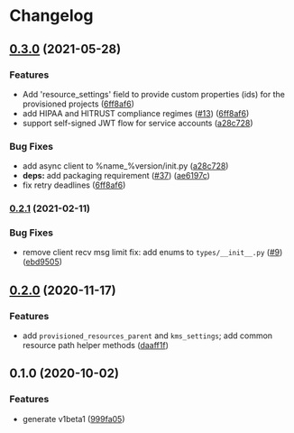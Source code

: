 # Changelog

## [0.3.0](https://www.github.com/googleapis/python-assured-workloads/compare/v0.2.1...v0.3.0) (2021-05-28)


### Features

* Add 'resource_settings' field to provide custom properties (ids) for the provisioned projects ([6ff8af6](https://www.github.com/googleapis/python-assured-workloads/commit/6ff8af6abc18d74d624e71b547f921b444435310))
* add HIPAA and HITRUST compliance regimes ([#13](https://www.github.com/googleapis/python-assured-workloads/issues/13)) ([6ff8af6](https://www.github.com/googleapis/python-assured-workloads/commit/6ff8af6abc18d74d624e71b547f921b444435310))
* support self-signed JWT flow for service accounts ([a28c728](https://www.github.com/googleapis/python-assured-workloads/commit/a28c728c4f8f50a3e5300d1cbfa7ed7262db1f9c))


### Bug Fixes

* add async client to %name_%version/init.py ([a28c728](https://www.github.com/googleapis/python-assured-workloads/commit/a28c728c4f8f50a3e5300d1cbfa7ed7262db1f9c))
* **deps:** add packaging requirement ([#37](https://www.github.com/googleapis/python-assured-workloads/issues/37)) ([ae6197c](https://www.github.com/googleapis/python-assured-workloads/commit/ae6197cb4761e2c7d1cab80721d7f3b0c16375f1))
* fix retry deadlines ([6ff8af6](https://www.github.com/googleapis/python-assured-workloads/commit/6ff8af6abc18d74d624e71b547f921b444435310))

### [0.2.1](https://www.github.com/googleapis/python-assured-workloads/compare/v0.2.0...v0.2.1) (2021-02-11)


### Bug Fixes

* remove client recv msg limit fix: add enums to `types/__init__.py` ([#9](https://www.github.com/googleapis/python-assured-workloads/issues/9)) ([ebd9505](https://www.github.com/googleapis/python-assured-workloads/commit/ebd950596feaa2ebd90334a0ace89f70ce76b381))

## [0.2.0](https://www.github.com/googleapis/python-assured-workloads/compare/v0.1.0...v0.2.0) (2020-11-17)


### Features

* add ``provisioned_resources_parent`` and ``kms_settings``; add common resource path helper methods ([daaff1f](https://www.github.com/googleapis/python-assured-workloads/commit/daaff1f32d3a1a44f0ba27ab3ecf4f8f0fbb6d3f))

## 0.1.0 (2020-10-02)


### Features

* generate v1beta1 ([999fa05](https://www.github.com/googleapis/python-assured-workloads/commit/999fa05075110ef9f915d08427731482e2bfc373))
